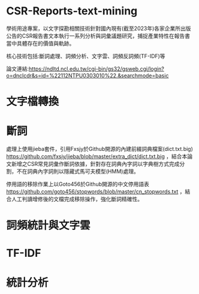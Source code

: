 # CSR-Reports-text-mining
學術用途專案，以文字探勘相關技術針對國內現有(截至2023年)各家企業所出版公告的CSR報告書文本執行一系列分析與詞彙議題研究，捕捉產業特性在報告書當中具體存在的價值與軌跡。

核心技術包括:斷詞處理、詞頻分析、文字雲、詞頻反詞頻(TF-IDF)等

論文連結:https://ndltd.ncl.edu.tw/cgi-bin/gs32/gsweb.cgi/login?o=dnclcdr&s=id=%22112NTPU0303010%22.&searchmode=basic

# 文字檔轉換

# 斷詞
處理上使用jieba套件，引用Fxsjy於Github開源的內建前綴詞典檔案(dict.txt.big) https://github.com/fxsjy/jieba/blob/master/extra_dict/dict.txt.big
，結合本論文新增之CSR常見詞彙作斷詞依據，針對存在詞典內字詞以字典樹方式完成分割，不在詞典內字詞則以隱藏式馬可夫模型(HMM)處理。

停用語的移除作業上以Goto456於Github開源的中文停用語表 https://github.com/goto456/stopwords/blob/master/cn_stopwords.txt
，結合人工判讀增修後的文檔完成移除操作，強化斷詞精確性。

# 詞頻統計與文字雲

# TF-IDF

# 統計分析
